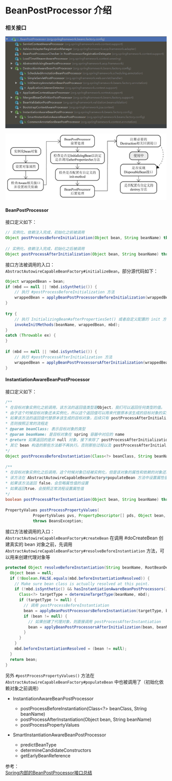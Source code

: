 # BeanPostProcessor 介绍


### 相关接口

![BeanPostProcessor 主要实现类](./images/000012.png)

![spring bean 实例化过程](./images/000016.png)


#### BeanPostProcessor
接口定义如下：
``` java
// 实例化、依赖注入完成，初始化之前被调用
Object postProcessBeforeInitialization(Object bean, String beanName) throws BeansException;

// 实例化、依赖注入完成，初始化之后被调用
Object postProcessAfterInitialization(Object bean, String beanName) throws BeansException;
```

接口方法被调用的入口：  
`AbstractAutowireCapableBeanFactory#initializeBean`，部分源代码如下：
``` java
Object wrappedBean = bean;
if (mbd == null || !mbd.isSynthetic()) {
	// 执行 #postProcessBeforeInitialization 方法
	wrappedBean = applyBeanPostProcessorsBeforeInitialization(wrappedBean, beanName);
}

try {
	// 执行 InitializingBean#afterPropertiesSet() 或者自定义配置的 init 方法
	invokeInitMethods(beanName, wrappedBean, mbd);
}
catch (Throwable ex) {
}

if (mbd == null || !mbd.isSynthetic()) {
	// 执行 #postProcessAfterInitialization 方法
	wrappedBean = applyBeanPostProcessorsAfterInitialization(wrappedBean, beanName);
}
```


#### InstantiationAwareBeanPostProcessor
接口定义如下：  
``` java
/**
* 在目标对象实例化之前调用，该方法的返回值类型是Object，我们可以返回任何类型的值。
* 由于这个时候目标对象还未实例化，所以这个返回值可以用来代替原本该生成的目标对象的实例(比如代理对象)。
* 如果该方法的返回值代替原本该生成的目标对象，后续只有 postProcessAfterInitialization 方法会调用，其它方法不再调用；
* 否则按照正常的流程走
* @param beanClass: 表示目标对象的类型
* @param beanName: 是目标对象在 spring 容器中对应的 name
* @return 如果返回的是非 null 对象，接下来除了 postProcessAfterInitialization 方法会被执行以外，
* 其它 bean 构造的那些方法都不再执行。否则那些过程以及 postProcessAfterInitialization 方法都会执行
*/
Object postProcessBeforeInstantiation(Class<?> beanClass, String beanName) throws BeansException;

/**
* 在目标对象实例化之后调用，这个时候对象已经被实例化，但是该对象的属性和依赖的对象还未被设值
* 该方法在 AbstractAutowireCapableBeanFactory#populateBean 方法中设置属性值之前有被调用
* 如果该方法返回 false，会忽略属性值的设置
* 如果返回true，会按照正常流程设置属性值
*/
boolean postProcessAfterInstantiation(Object bean, String beanName) throws BeansException;

PropertyValues postProcessPropertyValues(
			PropertyValues pvs, PropertyDescriptor[] pds, Object bean, String beanName)
			throws BeansException;

```

接口方法被调用的入口：  
`AbstractAutowireCapableBeanFactory#createBean` 在调用 #doCreateBean 创建真实的 bean 对象之前，先调用 `AbstractAutowireCapableBeanFactory#resolveBeforeInstantiation` 方法，可以用来创建代理对象等

``` java
protected Object resolveBeforeInstantiation(String beanName, RootBeanDefinition mbd) {
  Object bean = null;
  if (!Boolean.FALSE.equals(mbd.beforeInstantiationResolved)) {
    // Make sure bean class is actually resolved at this point.
    if (!mbd.isSynthetic() && hasInstantiationAwareBeanPostProcessors()) {
      Class<?> targetType = determineTargetType(beanName, mbd);
      if (targetType != null) {
        // 调用 postProcessBeforeInstantiation
        bean = applyBeanPostProcessorsBeforeInstantiation(targetType, beanName);
        if (bean != null) {
          // 如果创建了代理对象，则直接调用 postProcessAfterInstantiation
          bean = applyBeanPostProcessorsAfterInitialization(bean, beanName);
        }
      }
    }
    mbd.beforeInstantiationResolved = (bean != null);
  }
  return bean;
}
```
另外 `#postProcessPropertyValues()` 方法在
`AbstractAutowireCapableBeanFactory#populateBean` 中也被调用了（初始化依赖对象之前调用）

- InstantiationAwareBeanPostProcessor
  - postProcessBeforeInstantiation(Class<?> beanClass, String beanName)
  - postProcessAfterInstantiation(Object bean, String beanName)
  - postProcessPropertyValues

- SmartInstantiationAwareBeanPostProcessor
  - predictBeanType
  - determineCandidateConstructors
  - getEarlyBeanReference


参考：  
[Spring内部的BeanPostProcessor接口总结](https://fangjian0423.github.io/2017/06/20/spring-bean-post-processor/)
